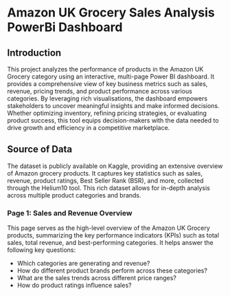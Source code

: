 # Amazon UK Grocery Sales Analysis PowerBi Dashboard
## Introduction
This project analyzes the performance of products in the Amazon UK Grocery category using an interactive, multi-page Power BI dashboard. It provides a comprehensive view of key business metrics such as sales, revenue, pricing trends, and product performance across various categories. By leveraging rich visualisations, the dashboard empowers stakeholders to uncover meaningful insights and make informed decisions. Whether optimizing inventory, refining pricing strategies, or evaluating product success, this tool equips decision-makers with the data needed to drive growth and efficiency in a competitive marketplace.
## Source of Data
The dataset is publicly available on Kaggle, providing an extensive overview of Amazon grocery products. It captures key statistics such as sales, revenue, product ratings, Best Seller Rank (BSR), and more, collected through the Helium10 tool. This rich dataset allows for in-depth analysis across multiple product categories and brands.
### Page 1: Sales and Revenue Overview
This page serves as the high-level overview of the Amazon UK Grocery products, summarizing the key performance indicators (KPIs) such as total sales, total revenue, and best-performing categories. It helps answer the following key questions:

- Which categories are generating and revenue?
- How do different product brands perform across these categories?
- What are the sales trends across different price ranges?
- How do product ratings influence sales?
